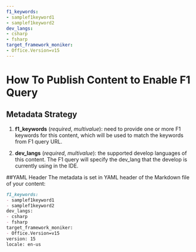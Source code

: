 ```yaml
---
f1_keywords:
- samplef1keyword1
- samplef1keyword2
dev_langs:
- csharp
- fsharp
target_framework_moniker:
- Office.Version=v15
---
```


# How To Publish Content to Enable F1 Query

## Metadata Strategy
1. **f1_keywords** (_required_, _multivalue_): need to provide one or more F1 keywords for this content, which will be used to match the keywords from F1 query URL.

2. **dev_langs** (_required_, _multivalue_): the supported develop languages of this content. The F1 query will specify the dev_lang that the develop is currently using in the IDE. 


##YAML Header
The metadata is set in YAML header of the Markdown file of your content:

```md
f1_keywords:
- samplef1keyword1
- samplef1keyword2
dev_langs:
- csharp
- fsharp
target_framework_moniker:
- Office.Version=v15
version: 15
locale: en-us
```